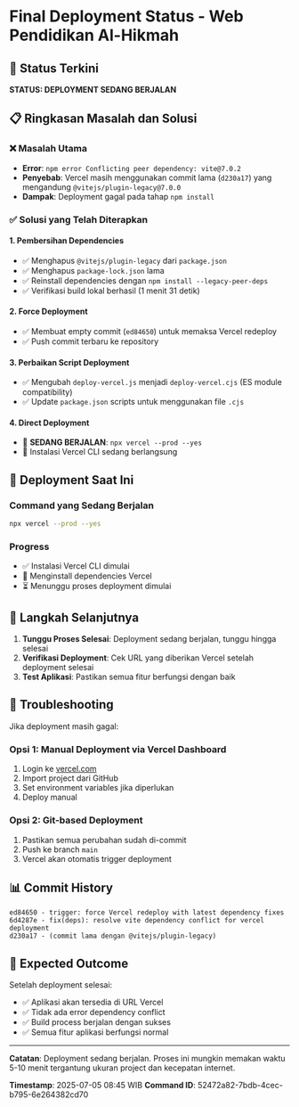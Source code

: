# Final Deployment Status - Web Pendidikan Al-Hikmah

## 🎯 Status Terkini
**STATUS: DEPLOYMENT SEDANG BERJALAN**

## 📋 Ringkasan Masalah dan Solusi

### ❌ Masalah Utama
- **Error**: `npm error Conflicting peer dependency: vite@7.0.2`
- **Penyebab**: Vercel masih menggunakan commit lama (`d230a17`) yang mengandung `@vitejs/plugin-legacy@7.0.0`
- **Dampak**: Deployment gagal pada tahap `npm install`

### ✅ Solusi yang Telah Diterapkan

#### 1. Pembersihan Dependencies
- ✅ Menghapus `@vitejs/plugin-legacy` dari `package.json`
- ✅ Menghapus `package-lock.json` lama
- ✅ Reinstall dependencies dengan `npm install --legacy-peer-deps`
- ✅ Verifikasi build lokal berhasil (1 menit 31 detik)

#### 2. Force Deployment
- ✅ Membuat empty commit (`ed84650`) untuk memaksa Vercel redeploy
- ✅ Push commit terbaru ke repository

#### 3. Perbaikan Script Deployment
- ✅ Mengubah `deploy-vercel.js` menjadi `deploy-vercel.cjs` (ES module compatibility)
- ✅ Update `package.json` scripts untuk menggunakan file `.cjs`

#### 4. Direct Deployment
- 🔄 **SEDANG BERJALAN**: `npx vercel --prod --yes`
- 🔄 Instalasi Vercel CLI sedang berlangsung

## 🚀 Deployment Saat Ini

### Command yang Sedang Berjalan
```bash
npx vercel --prod --yes
```

### Progress
- ✅ Instalasi Vercel CLI dimulai
- 🔄 Menginstall dependencies Vercel
- ⏳ Menunggu proses deployment dimulai

## 📝 Langkah Selanjutnya

1. **Tunggu Proses Selesai**: Deployment sedang berjalan, tunggu hingga selesai
2. **Verifikasi Deployment**: Cek URL yang diberikan Vercel setelah deployment selesai
3. **Test Aplikasi**: Pastikan semua fitur berfungsi dengan baik

## 🔧 Troubleshooting

Jika deployment masih gagal:

### Opsi 1: Manual Deployment via Vercel Dashboard
1. Login ke [vercel.com](https://vercel.com)
2. Import project dari GitHub
3. Set environment variables jika diperlukan
4. Deploy manual

### Opsi 2: Git-based Deployment
1. Pastikan semua perubahan sudah di-commit
2. Push ke branch `main`
3. Vercel akan otomatis trigger deployment

## 📊 Commit History
```
ed84650 - trigger: force Vercel redeploy with latest dependency fixes
6d4287e - fix(deps): resolve vite dependency conflict for vercel deployment
d230a17 - (commit lama dengan @vitejs/plugin-legacy)
```

## 🎯 Expected Outcome

Setelah deployment selesai:
- ✅ Aplikasi akan tersedia di URL Vercel
- ✅ Tidak ada error dependency conflict
- ✅ Build process berjalan dengan sukses
- ✅ Semua fitur aplikasi berfungsi normal

---

**Catatan**: Deployment sedang berjalan. Proses ini mungkin memakan waktu 5-10 menit tergantung ukuran project dan kecepatan internet.

**Timestamp**: 2025-07-05 08:45 WIB
**Command ID**: 52472a82-7bdb-4cec-b795-6e264382cd70